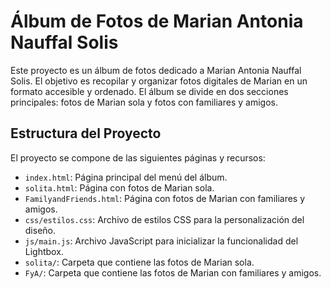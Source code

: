 # Álbum de Fotos de Marian Antonia Nauffal Solis

Este proyecto es un álbum de fotos dedicado a Marian Antonia Nauffal Solis. El objetivo es recopilar y organizar fotos digitales de Marian en un formato accesible y ordenado. El álbum se divide en dos secciones principales: fotos de Marian sola y fotos con familiares y amigos.

## Estructura del Proyecto

El proyecto se compone de las siguientes páginas y recursos:

- `index.html`: Página principal del menú del álbum.
- `solita.html`: Página con fotos de Marian sola.
- `FamilyandFriends.html`: Página con fotos de Marian con familiares y amigos.
- `css/estilos.css`: Archivo de estilos CSS para la personalización del diseño.
- `js/main.js`: Archivo JavaScript para inicializar la funcionalidad del Lightbox.
- `solita/`: Carpeta que contiene las fotos de Marian sola.
- `FyA/`: Carpeta que contiene las fotos de Marian con familiares y amigos.
